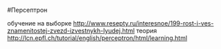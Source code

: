 #Персептрон

обучение на выборке http://www.resepty.ru/interesnoe/199-rost-i-ves-znamenitostej-zvezd-izvestnykh-lyudej.html
теория http://lcn.epfl.ch/tutorial/english/perceptron/html/learning.html
